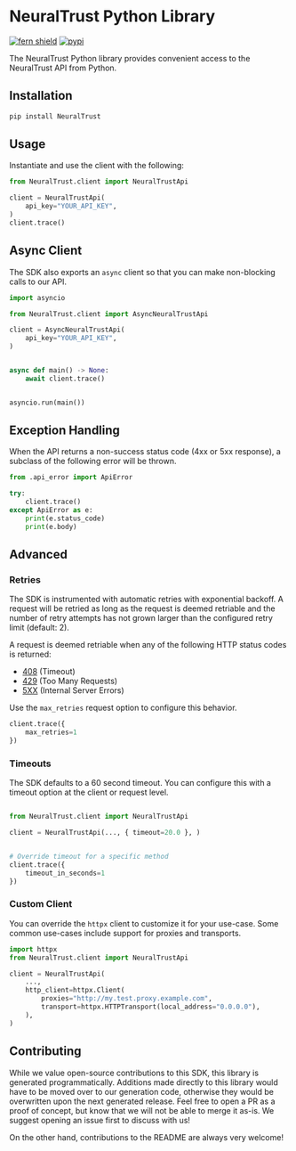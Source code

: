 # NeuralTrust Python Library

[![fern shield](https://img.shields.io/badge/%F0%9F%8C%BF-SDK%20generated%20by%20Fern-brightgreen)](https://github.com/fern-api/fern)
[![pypi](https://img.shields.io/pypi/v/NeuralTrust)](https://pypi.python.org/pypi/NeuralTrust)

The NeuralTrust Python library provides convenient access to the NeuralTrust API from Python.

## Installation

```sh
pip install NeuralTrust
```

## Usage

Instantiate and use the client with the following:

```python
from NeuralTrust.client import NeuralTrustApi

client = NeuralTrustApi(
    api_key="YOUR_API_KEY",
)
client.trace()
```

## Async Client

The SDK also exports an `async` client so that you can make non-blocking calls to our API.

```python
import asyncio

from NeuralTrust.client import AsyncNeuralTrustApi

client = AsyncNeuralTrustApi(
    api_key="YOUR_API_KEY",
)


async def main() -> None:
    await client.trace()


asyncio.run(main())
```

## Exception Handling

When the API returns a non-success status code (4xx or 5xx response), a subclass of the following error
will be thrown.

```python
from .api_error import ApiError

try:
    client.trace()
except ApiError as e:
    print(e.status_code)
    print(e.body)
```

## Advanced

### Retries

The SDK is instrumented with automatic retries with exponential backoff. A request will be retried as long
as the request is deemed retriable and the number of retry attempts has not grown larger than the configured
retry limit (default: 2).

A request is deemed retriable when any of the following HTTP status codes is returned:

- [408](https://developer.mozilla.org/en-US/docs/Web/HTTP/Status/408) (Timeout)
- [429](https://developer.mozilla.org/en-US/docs/Web/HTTP/Status/429) (Too Many Requests)
- [5XX](https://developer.mozilla.org/en-US/docs/Web/HTTP/Status/500) (Internal Server Errors)

Use the `max_retries` request option to configure this behavior.

```python
client.trace({
    max_retries=1
})
```

### Timeouts

The SDK defaults to a 60 second timeout. You can configure this with a timeout option at the client or request level.

```python

from NeuralTrust.client import NeuralTrustApi

client = NeuralTrustApi(..., { timeout=20.0 }, )


# Override timeout for a specific method
client.trace({
    timeout_in_seconds=1
})
```

### Custom Client

You can override the `httpx` client to customize it for your use-case. Some common use-cases include support for proxies
and transports.
```python
import httpx
from NeuralTrust.client import NeuralTrustApi

client = NeuralTrustApi(
    ...,
    http_client=httpx.Client(
        proxies="http://my.test.proxy.example.com",
        transport=httpx.HTTPTransport(local_address="0.0.0.0"),
    ),
)
```

## Contributing

While we value open-source contributions to this SDK, this library is generated programmatically.
Additions made directly to this library would have to be moved over to our generation code,
otherwise they would be overwritten upon the next generated release. Feel free to open a PR as
a proof of concept, but know that we will not be able to merge it as-is. We suggest opening
an issue first to discuss with us!

On the other hand, contributions to the README are always very welcome!
